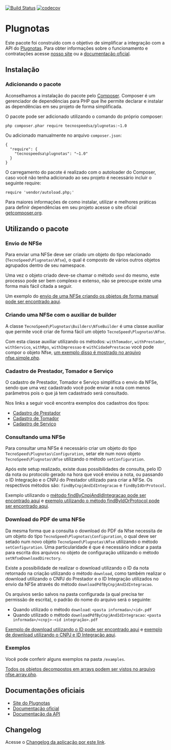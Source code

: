 [![Build Status](https://travis-ci.org/tecnospeed/plugnotas-php.svg?branch=master)](https://travis-ci.org/tecnospeed/plugnotas-php) [![codecov](https://codecov.io/gh/tecnospeed/plugnotas-php/branch/master/graph/badge.svg)](https://codecov.io/gh/tecnospeed/plugnotas-php)
# Plugnotas

Este pacote foi construído com o objetivo de simplificar a integração com a API do [Plugnotas](https://plugnotas.com.br).
Para obter informações sobre o funcionamento e contratações acesse [nosso site](https://plugnotas.com.br) ou a [documentação oficial](https://atendimento.tecnospeed.com.br/hc/pt-br/categories/360001354313-Plugnotas).

## Instalação

### Adicionando o pacote

Aconselhamos a instalação do pacote pelo [Composer](https://getcomposer.org). Composer é um gerenciador de dependências para PHP que lhe permite declarar e instalar as dependências em seu projeto de forma simplificada.

O pacote pode ser adicionado utilizando o comando do próprio composer:

```
php composer.phar require tecnospeedsa/plugnotas:~1.0
```

Ou adicionado manualmente no arquivo `composer.json`:

```
{
  "require": {
    "tecnospeedsa\plugnotas": "~1.0"
  }
}
```

O carregamento do pacote é realizado com o autoloader do Composer, caso você não tenha adicionado ao seu projeto é necessário incluir o seguinte require:

```
require 'vendor/autoload.php;'
```

Para maiores informações de como instalar, utilizar e melhores práticas para definir dependências em seu projeto acesse o site oficial [getcomposer.org](https://getcomposer.org).

## Utilizando o pacote

### Envio de NFSe

Para enviar uma NFSe deve ser criado um objeto do tipo relacionado (`TecnoSpeed\Plugnotas\Nfse`), o qual é composto de vários outros objetos agrupados dentro de seu namespace.

Uma vez o objeto criado deve-se chamar o método `send` do mesmo, este processo pode ser bem complexo e extenso, não se preocupe existe uma forma mais fácil citada a seguir.

Um exemplo do [envio de uma NFSe criando os objetos de forma manual pode ser encontrado aqui](https://github.com/tecnospeed/plugnotas-php/blob/master/examples/nfse.full.php).

### Criando uma NFSe com o auxiliar de builder

A classe `TecnoSpeed\Plugnotas\Builders\NfseBuilder` é uma classe auxiliar que permite você criar de forma fácil um objeto `TecnoSpeed\Plugnotas\Nfse`.

Com esta classe auxiliar utilizando os métodos: `withTomador`, `withPrestador`, `withServico`, `withRps`, `withImpressao` e `withCidadePrestacao` você pode compor o objeto Nfse, [um exemplo disso é mostrado no arquivo nfse.simple.php](https://github.com/tecnospeed/plugnotas-php/blob/master/examples/nfse.simple.php).


### Cadastro de Prestador, Tomador e Serviço

O cadastro de Prestador, Tomador e Serviço simplifica o envio da NFSe, sendo que uma vez cadastrado você pode enviar a nota com menos parâmetros pois o que já tem cadastrado será consultado.

Nos links a seguir você encontra exemplos dos cadastros dos tipos:

* [Cadastro de Prestador](https://github.com/tecnospeed/plugnotas-php/blob/master/examples/nfse.prestador.create.php)
* [Cadastro de Tomador](https://github.com/tecnospeed/plugnotas-php/blob/master/examples/nfse.tomador.create.php)
* [Cadastro de Serviço](https://github.com/tecnospeed/plugnotas-php/blob/master/examples/nfse.servico.create.php)

### Consultando uma NFSe

Para consultar uma NFSe é necessário criar um objeto do tipo `TecnoSpeed\Plugnotas\Configuration`, setar ele num novo objeto `TecnoSpeed\Plugnotas\Nfse` utilizando o método `setConfiguration`.

Após este setup realizado, existe duas possibilidades de consulta, pelo ID da nota ou protocolo gerado na hora que você enviou a nota, ou passando o ID Integração e o CNPJ do Prestador utilizado para criar a NFSe. Os respectivos métodos são: `findByCnpjAndIdIntegracao` e `findByIdOrProtocol`.

Exemplo utilizando o [método findByCnpjAndIdIntegracao pode ser encontrado aqui](https://github.com/tecnospeed/plugnotas-php/blob/master/examples/nfse.consulta.cnpjId.php) e [exemplo utilizando o método findByIdOrProtocol pode ser encontrado aqui](https://github.com/tecnospeed/plugnotas-php/blob/master/examples/nfse.consulta.cnpjId.php).

### Download do PDF de uma NFSe

Da mesma forma que a consulta o download do PDF da Nfse necessita de um objeto do tipo `TecnoSpeed\Plugnotas\Configuration`, o qual deve ser setado num novo objeto `TecnoSpeed\Plugnotas\Nfse` utilizando o método `setConfiguration`.
Uma particularidade é que é necessário indicar a pasta para escrita dos arquivos no objeto de configuração utilizando o método `setNfseDownloadDirectory`.

Existe a possibilidade de realizar o download utilizando o ID da nota retornado na criação utilizando o método `download`, como também realizar o download utilizando o CNPJ do Prestador e o ID Integração utilizados no envio da NFSe através do método `downloadPdfByCnpjAndIdIntegracao`.

Os arquivos serão salvos na pasta configurada (a qual precisa ter permissão de escrita), o padrão do nome do arquivo será o seguinte:

* Quando utilizado o método `download`: ```<pasta informada>/<id>.pdf```
* Quando utilizado o método `downloadPdfByCnpjAndIdIntegracao`: ```<pasta informada>/<cnpj>-<id integração>.pdf```

[Exemplo de download utilizando o ID pode ser encontrado aqui](https://github.com/tecnospeed/plugnotas-php/blob/master/examples/nfse.download.php) e [exemplo de download utilizando o CNPJ e ID Integração aqui](https://github.com/tecnospeed/plugnotas-php/blob/master/examples/nfse.download.cnpjId.php).

### Exemplos

Você pode conferir alguns exemplos na pasta `/examples`.

[Todos os objetos decompostos em arrays podem ser vistos no arquivo nfse.array.php](https://github.com/tecnospeed/plugnotas-php/blob/master/examples/nfse.array.php).

## Documentações oficiais
- [Site do Plugnotas](https://plugnotas.com.br/)
- [Documentação oficial](https://atendimento.tecnospeed.com.br/hc/pt-br/categories/360001354313-Plugnotas)
- [Documentação da API](https://docs.plugnotas.com.br/)

## Changelog
Acesse o [Changelog da aplicação por este link](https://github.com/tecnospeed/plugnotas-php/blob/master/CHANGELOG.md).
